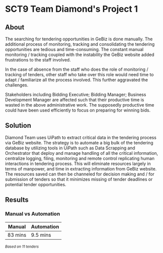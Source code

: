 # SCT9 Team Diamond's Project 1

## About

The searching for tendering opportunities in GeBiz is done manually. The additional process of monitoring, tracking and consolidating the tendering opportunities are tedious and time-consuming. The constant manual monitoring / tracking coupled with the instability the GeBiz website added frustrations to the staff involved.

In the case of absence from the staff who does the role of monitoring / tracking of tenders, other staff who take over this role would need time to adapt / familiarize all the process involved. This further aggravated the challenges.

Stakeholders including Bidding Executive; Bidding Manager; Business Development Manager are affected such that their productive time is wasted in the above administrative work. The supposedly productive time could have been used efficiently to focus on preparing for winning bids. 

## Solution

Diamond Team uses UiPath to extract critical data in the tendering process via GeBiz website. The strategy is to automate a big bulk of the tendering database by utilizing tools in UiPath such as Data Scrapping and Orchestrator that deploy and manage handling of all the critical information, centralize logging, filing, monitoring and remote control replicating human interactions in tendering process.  This will eliminate resources largely in terms of manpower, and time in extracting information from GeBiz website. The resources saved can then be channeled for decision making and / for submission of tenders so that it minimizes missing of tender deadlines or potential tender opportunities.

## Results

### Manual vs Automation

| Manual | Automation
|---|---|
| 83 mins | 9.5 mins |

<small><i>Based on 11 tenders</i></small>